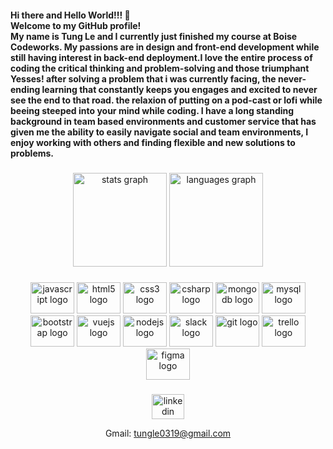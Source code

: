 <h4 align="left">Hi there and Hello World!!! 👋<br>Welcome to my GitHub profile!<br>My name is  Tung Le and I currently just finished my course at Boise Codeworks. My passions are in design and front-end development while still having interest in back-end deployment.I love the entire process of coding the critical thinking and problem-solving and those triumphant Yesses! after solving a problem that i was currently facing, the never-ending learning that constantly keeps you engages and excited to never see the end to that road. the relaxion of putting on a pod-cast or lofi while beeing steeped into your mind while coding. I have a long standing background in team based environments and customer service that has given me the ability to easily navigate social and team environments, I enjoy working with others and finding flexible and new solutions to problems.</h4>

###

<div align="center">
  <img src="https://github-readme-stats.vercel.app/api?hide_title=false&hide_rank=false&show_icons=true&include_all_commits=true&count_private=false&disable_animations=false&theme=dracula&locale=en&hide_border=false&username=TungLe0319" height="150" alt="stats graph"  />
  <img src="https://github-readme-stats.vercel.app/api/top-langs?locale=en&hide_title=false&layout=compact&card_width=320&langs_count=5&theme=dracula&hide_border=false&username=TungLe0319" height="150" alt="languages graph"  />
</div>

###

<div align="center">
  <img src="https://cdn.jsdelivr.net/gh/devicons/devicon/icons/javascript/javascript-original.svg" height="50" width="70" alt="javascript logo"  />
  <img src="https://cdn.jsdelivr.net/gh/devicons/devicon/icons/html5/html5-original.svg" height="50" width="70" alt="html5 logo"  />
  <img src="https://cdn.jsdelivr.net/gh/devicons/devicon/icons/css3/css3-original.svg" height="50" width="70" alt="css3 logo"  />
  <img src="https://cdn.jsdelivr.net/gh/devicons/devicon/icons/csharp/csharp-original.svg" height="50" width="70" alt="csharp logo"  />
  <img src="https://cdn.jsdelivr.net/gh/devicons/devicon/icons/mongodb/mongodb-original.svg" height="50" width="70" alt="mongodb logo"  />
  <img src="https://cdn.jsdelivr.net/gh/devicons/devicon/icons/mysql/mysql-original.svg" height="50" width="70" alt="mysql logo"  />
  <img src="https://cdn.jsdelivr.net/gh/devicons/devicon/icons/bootstrap/bootstrap-original.svg" height="50" width="70" alt="bootstrap logo"  />
  <img src="https://cdn.jsdelivr.net/gh/devicons/devicon/icons/vuejs/vuejs-original.svg" height="50" width="70" alt="vuejs logo"  />
  <img src="https://cdn.jsdelivr.net/gh/devicons/devicon/icons/nodejs/nodejs-original.svg" height="50" width="70" alt="nodejs logo"  />
  <img src="https://cdn.jsdelivr.net/gh/devicons/devicon/icons/slack/slack-original.svg" height="50" width="70" alt="slack logo"  />
  <img src="https://cdn.jsdelivr.net/gh/devicons/devicon/icons/git/git-original.svg" height="50" width="70" alt="git logo"  />
   <img src="https://cdn.jsdelivr.net/gh/devicons/devicon/icons/trello/trello-plain.svg" height="50" width="70" alt="trello logo"  />
  <img src="https://cdn.jsdelivr.net/gh/devicons/devicon/icons/figma/figma-original.svg" height="50" width="70" alt="figma logo"  />
  
  
</div>

###

<div align="center">


[<img src="https://raw.githubusercontent.com/maurodesouza/profile-readme-generator/master/src/assets/icons/social/linkedin/default.svg" width="52" height="40" alt="linkedin logo"  />](https://www.linkedin.com/in/tung-le-18a492242/)
  
 Gmail: tungle0319@gmail.com
  </div>

###
